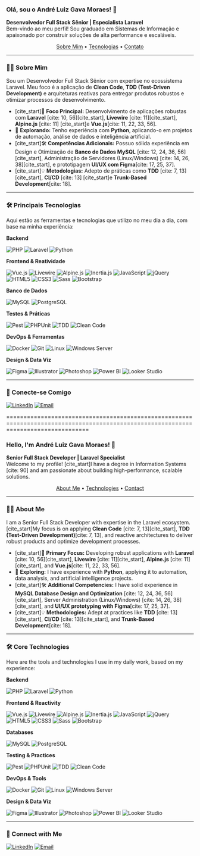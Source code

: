### Olá, sou o André Luiz Gava Moraes! 👋
**Desenvolvedor Full Stack Sênior | Especialista Laravel**
<br>
Bem-vindo ao meu perfil! Sou graduado em Sistemas de Informação e apaixonado por construir soluções de alta performance e escaláveis.

<p align="center">
 <a href="#-sobre-mim">Sobre Mim</a> •
 <a href="#-principais-tecnologias">Tecnologias</a> •
 <a href="#-conecte-se-comigo">Contato</a>
</p>

---

### 👨‍💻 Sobre Mim

Sou um Desenvolvedor Full Stack Sênior com expertise no ecossistema Laravel. Meu foco é a aplicação de **Clean Code**, **TDD (Test-Driven Development)** e arquiteturas reativas para entregar produtos robustos e otimizar processos de desenvolvimento.

* [cite_start]🔭 **Foco Principal:** Desenvolvimento de aplicações robustas com **Laravel** [cite: 10, 56][cite_start], **Livewire** [cite: 11][cite_start], **Alpine.js** [cite: 11] [cite_start]e **Vue.js**[cite: 11, 22, 33, 56].
* 🌱 **Explorando:** Tenho experiência com **Python**, aplicando-o em projetos de automação, análise de dados e inteligência artificial.
* [cite_start]🛠️ **Competências Adicionais:** Possuo sólida experiência em Design e Otimização de **Banco de Dados MySQL** [cite: 12, 24, 36, 56][cite_start], Administração de Servidores (Linux/Windows) [cite: 14, 26, 38][cite_start], e prototipagem **UI/UX com Figma**[cite: 17, 25, 37].
* [cite_start]💡 **Metodologias:** Adepto de práticas como **TDD** [cite: 7, 13][cite_start], **CI/CD** [cite: 13] [cite_start]e **Trunk-Based Development**[cite: 18].

---

### 🛠️ Principais Tecnologias

Aqui estão as ferramentas e tecnologias que utilizo no meu dia a dia, com base na minha experiência:

**Backend**
<p>
    <img src="https://img.shields.io/badge/PHP-777BB4?style=for-the-badge&logo=php&logoColor=white" alt="PHP">
    <img src="https://img.shields.io/badge/Laravel-FF2D20?style=for-the-badge&logo=laravel&logoColor=white" alt="Laravel">
    <img src="https://img.shields.io/badge/Python-3776AB?style=for-the-badge&logo=python&logoColor=white" alt="Python">
</p>

**Frontend & Reatividade**
<p>
    <img src="https://img.shields.io/badge/Vue.js-4FC08D?style=for-the-badge&logo=vuedotjs&logoColor=white" alt="Vue.js">
    <img src="https://img.shields.io/badge/Livewire-4A5568?style=for-the-badge&logo=livewire&logoColor=white" alt="Livewire">
    <img src="https://img.shields.io/badge/Alpine.js-8BC0D0?style=for-the-badge&logo=alpinedotjs&logoColor=black" alt="Alpine.js">
    <img src="https://img.shields.io/badge/Inertia.js-9553E9?style=for-the-badge&logo=inertia&logoColor=white" alt="Inertia.js">
    <img src="https://img.shields.io/badge/JavaScript-F7DF1E?style=for-the-badge&logo=javascript&logoColor=black" alt="JavaScript">
    <img src="https://img.shields.io/badge/jQuery-0769AD?style=for-the-badge&logo=jquery&logoColor=white" alt="jQuery">
    <img src="https://img.shields.io/badge/HTML5-E34F26?style=for-the-badge&logo=html5&logoColor=white" alt="HTML5">
    <img src="https://img.shields.io/badge/CSS3-1572B6?style=for-the-badge&logo=css3&logoColor=white" alt="CSS3">
    <img src="https://img.shields.io/badge/Sass-CC6699?style=for-the-badge&logo=sass&logoColor=white" alt="Sass">
    <img src="https://img.shields.io/badge/Bootstrap-7952B3?style=for-the-badge&logo=bootstrap&logoColor=white" alt="Bootstrap">
</p>

**Banco de Dados**
<p>
    <img src="https://img.shields.io/badge/MySQL-4479A1?style=for-the-badge&logo=mysql&logoColor=white" alt="MySQL">
    <img src="https://img.shields.io/badge/PostgreSQL-4169E1?style=for-the-badge&logo=postgresql&logoColor=white" alt="PostgreSQL">
</p>

**Testes & Práticas**
<p>
    <img src="https://img.shields.io/badge/Pest-F05252?style=for-the-badge&logo=pestphp&logoColor=white" alt="Pest">
    <img src="https://img.shields.io/badge/PHPUnit-8A63BD?style=for-the-badge&logo=phpunit&logoColor=white" alt="PHPUnit">
    <img src="https://img.shields.io/badge/TDD-A00000?style=for-the-badge&" alt="TDD">
    <img src="https://img.shields.io/badge/Clean_Code-000000?style=for-the-badge" alt="Clean Code">
</p>

**DevOps & Ferramentas**
<p>
    <img src="https://img.shields.io/badge/Docker-2496ED?style=for-the-badge&logo=docker&logoColor=white" alt="Docker">
    <img src="https://img.shields.io/badge/Git-F05032?style=for-the-badge&logo=git&logoColor=white" alt="Git">
    <img src="https://img.shields.io/badge/Linux-FCC624?style=for-the-badge&logo=linux&logoColor=black" alt="Linux">
    <img src="https://img.shields.io/badge/Windows_Server-0078D6?style=for-the-badge&logo=windows&logoColor=white" alt="Windows Server">
</p>

**Design & Data Viz**
<p>
    <img src="https://img.shields.io/badge/Figma-F24E1E?style=for-the-badge&logo=figma&logoColor=white" alt="Figma">
    <img src="https://img.shields.io/badge/Adobe_Illustrator-FF9A00?style=for-the-badge&logo=adobeillustrator&logoColor=white" alt="Illustrator">
    <img src="https://img.shields.io/badge/Adobe_Photoshop-31A8FF?style=for-the-badge&logo=adobephotoshop&logoColor=white" alt="Photoshop">
    <img src="https://img.shields.io/badge/Power_BI-F2C811?style=for-the-badge&logo=powerbi&logoColor=black" alt="Power BI">
    <img src="https://img.shields.io/badge/Looker_Studio-4285F4?style=for-the-badge&logo=googlelookerstudio&logoColor=white" alt="Looker Studio">
</p>

---

### 📧 Conecte-se Comigo

[![LinkedIn](https://img.shields.io/badge/LinkedIn-0A66C2?style=for-the-badge&logo=linkedin&logoColor=white)](https://www.linkedin.com/in/andreluizgavamoraes/)
[![Email](https://img.shields.io/badge/Email-D14836?style=for-the-badge&logo=gmail&logoColor=white)](mailto:andreluiz.gavamoraes@gmail.com)

====================================================================================================================================

### Hello, I'm André Luiz Gava Moraes! 👋
**Senior Full Stack Developer | Laravel Specialist**
<br>
Welcome to my profile! [cite_start]I have a degree in Information Systems [cite: 90] and am passionate about building high-performance, scalable solutions.

<p align="center">
 <a href="#-about-me">About Me</a> •
 <a href="#-core-technologies">Technologies</a> •
 <a href="#-connect-with-me">Contact</a>
</p>

---

### 👨‍💻 About Me

I am a Senior Full Stack Developer with expertise in the Laravel ecosystem. [cite_start]My focus is on applying **Clean Code** [cite: 7, 13][cite_start], **TDD (Test-Driven Development)**[cite: 7, 13], and reactive architectures to deliver robust products and optimize development processes.

* [cite_start]🔭 **Primary Focus:** Developing robust applications with **Laravel** [cite: 10, 56][cite_start], **Livewire** [cite: 11][cite_start], **Alpine.js** [cite: 11][cite_start], and **Vue.js**[cite: 11, 22, 33, 56].
* 🌱 **Exploring:** I have experience with **Python**, applying it to automation, data analysis, and artificial intelligence projects.
* [cite_start]🛠️ **Additional Competencies:** I have solid experience in **MySQL Database Design and Optimization** [cite: 12, 24, 36, 56][cite_start], Server Administration (Linux/Windows) [cite: 14, 26, 38][cite_start], and **UI/UX prototyping with Figma**[cite: 17, 25, 37].
* [cite_start]💡 **Methodologies:** Adept at practices like **TDD** [cite: 13][cite_start], **CI/CD** [cite: 13][cite_start], and **Trunk-Based Development**[cite: 18].

---

### 🛠️ Core Technologies

Here are the tools and technologies I use in my daily work, based on my experience:

**Backend**
<p>
    <img src="https://img.shields.io/badge/PHP-777BB4?style=for-the-badge&logo=php&logoColor=white" alt="PHP">
    <img src="https://img.shields.io/badge/Laravel-FF2D20?style=for-the-badge&logo=laravel&logoColor=white" alt="Laravel">
    <img src="https://img.shields.io/badge/Python-3776AB?style=for-the-badge&logo=python&logoColor=white" alt="Python">
</p>

**Frontend & Reactivity**
<p>
    <img src="https://img.shields.io/badge/Vue.js-4FC08D?style=for-the-badge&logo=vuedotjs&logoColor=white" alt="Vue.js">
    <img src="https://img.shields.io/badge/Livewire-4A5568?style=for-the-badge&logo=livewire&logoColor=white" alt="Livewire">
    <img src="https://img.shields.io/badge/Alpine.js-8BC0D0?style=for-the-badge&logo=alpinedotjs&logoColor=black" alt="Alpine.js">
    <img src="https://img.shields.io/badge/Inertia.js-9553E9?style=for-the-badge&logo=inertia&logoColor=white" alt="Inertia.js">
    <img src="https://img.shields.io/badge/JavaScript-F7DF1E?style=for-the-badge&logo=javascript&logoColor=black" alt="JavaScript">
    <img src="https://img.shields.io/badge/jQuery-0769AD?style=for-the-badge&logo=jquery&logoColor=white" alt="jQuery">
    <img src="https://img.shields.io/badge/HTML5-E34F26?style=for-the-badge&logo=html5&logoColor=white" alt="HTML5">
    <img src="https://img.shields.io/badge/CSS3-1572B6?style=for-the-badge&logo=css3&logoColor=white" alt="CSS3">
    <img src="https://img.shields.io/badge/Sass-CC6699?style=for-the-badge&logo=sass&logoColor=white" alt="Sass">
    <img src="https://img.shields.io/badge/Bootstrap-7952B3?style=for-the-badge&logo=bootstrap&logoColor=white" alt="Bootstrap">
</p>

**Databases**
<p>
    <img src="https://img.shields.io/badge/MySQL-4479A1?style=for-the-badge&logo=mysql&logoColor=white" alt="MySQL">
    <img src="https://img.shields.io/badge/PostgreSQL-4169E1?style=for-the-badge&logo=postgresql&logoColor=white" alt="PostgreSQL">
</p>

**Testing & Practices**
<p>
    <img src="https://img.shields.io/badge/Pest-F05252?style=for-the-badge&logo=pestphp&logoColor=white" alt="Pest">
    <img src="https://img.shields.io/badge/PHPUnit-8A63BD?style=for-the-badge&logo=phpunit&logoColor=white" alt="PHPUnit">
    <img src="https://img.shields.io/badge/TDD-A00000?style=for-the-badge&" alt="TDD">
    <img src="https://img.shields.io/badge/Clean_Code-000000?style=for-the-badge" alt="Clean Code">
</p>

**DevOps & Tools**
<p>
    <img src="https://img.shields.io/badge/Docker-2496ED?style=for-the-badge&logo=docker&logoColor=white" alt="Docker">
    <img src="https://img.shields.io/badge/Git-F05032?style=for-the-badge&logo=git&logoColor=white" alt="Git">
    <img src="https://img.shields.io/badge/Linux-FCC624?style=for-the-badge&logo=linux&logoColor=black" alt="Linux">
    <img src="https://img.shields.io/badge/Windows_Server-0078D6?style=for-the-badge&logo=windows&logoColor=white" alt="Windows Server">
</p>

**Design & Data Viz**
<p>
    <img src="https://img.shields.io/badge/Figma-F24E1E?style=for-the-badge&logo=figma&logoColor=white" alt="Figma">
    <img src="https://img.shields.io/badge/Adobe_Illustrator-FF9A00?style=for-the-badge&logo=adobeillustrator&logoColor=white" alt="Illustrator">
    <img src="https://img.shields.io/badge/Adobe_Photoshop-31A8FF?style=for-the-badge&logo=adobephotoshop&logoColor=white" alt="Photoshop">
    <img src="https://img.shields.io/badge/Power_BI-F2C811?style=for-the-badge&logo=powerbi&logoColor=black" alt="Power BI">
    <img src="https://img.shields.io/badge/Looker_Studio-4285F4?style=for-the-badge&logo=googlelookerstudio&logoColor=white" alt="Looker Studio">
</p>

---

### 📧 Connect with Me

[![LinkedIn](https://img.shields.io/badge/LinkedIn-0A66C2?style=for-the-badge&logo=linkedin&logoColor=white)](https://www.linkedin.com/in/andreluizgavamoraes/)
[![Email](https://img.shields.io/badge/Email-D14836?style=for-the-badge&logo=gmail&logoColor=white)](mailto:andreluiz.gavamoraes@gmail.com)
